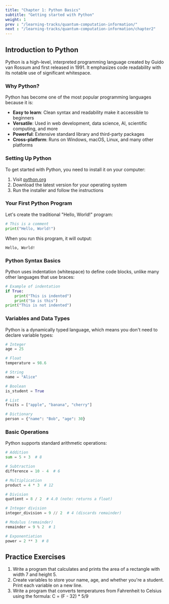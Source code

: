 ```yaml
---
title: "Chapter 1: Python Basics"
subtitle: "Getting started with Python"
weight: 1
prev : "/learning-tracks/quantum-computation-information/"
next : "/learning-tracks/quantum-computation-information/chapter2"
---
```


## Introduction to Python

Python is a high-level, interpreted programming language created by Guido van Rossum and first released in 1991. It emphasizes code readability with its notable use of significant whitespace.

### Why Python?

Python has become one of the most popular programming languages because it is:

- **Easy to learn**: Clean syntax and readability make it accessible to beginners
- **Versatile**: Used in web development, data science, AI, scientific computing, and more
- **Powerful**: Extensive standard library and third-party packages
- **Cross-platform**: Runs on Windows, macOS, Linux, and many other platforms

### Setting Up Python

To get started with Python, you need to install it on your computer:

1. Visit [python.org](https://www.python.org/)
2. Download the latest version for your operating system
3. Run the installer and follow the instructions

### Your First Python Program

Let's create the traditional "Hello, World!" program:

```python
# This is a comment
print("Hello, World!")
```

When you run this program, it will output:

```
Hello, World!
```

### Python Syntax Basics

Python uses indentation (whitespace) to define code blocks, unlike many other languages that use braces:

```python
# Example of indentation
if True:
    print("This is indented")
    print("So is this")
print("This is not indented")
```

### Variables and Data Types

Python is a dynamically typed language, which means you don't need to declare variable types:

```python
# Integer
age = 25

# Float
temperature = 98.6

# String
name = "Alice"

# Boolean
is_student = True

# List
fruits = ["apple", "banana", "cherry"]

# Dictionary
person = {"name": "Bob", "age": 30}
```

### Basic Operations

Python supports standard arithmetic operations:

```python
# Addition
sum = 5 + 3  # 8

# Subtraction
difference = 10 - 4  # 6

# Multiplication
product = 4 * 3  # 12

# Division
quotient = 8 / 2  # 4.0 (note: returns a float)

# Integer division
integer_division = 9 // 2  # 4 (discards remainder)

# Modulus (remainder)
remainder = 9 % 2  # 1

# Exponentiation
power = 2 ** 3  # 8
```

## Practice Exercises

1. Write a program that calculates and prints the area of a rectangle with width 7 and height 5.
2. Create variables to store your name, age, and whether you're a student. Print each variable on a new line.
3. Write a program that converts temperatures from Fahrenheit to Celsius using the formula: C = (F - 32) * 5/9